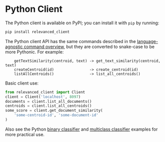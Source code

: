 # Python Client

The Python client is available on PyPI; you can install it with `pip` by running:

```bash
pip install relevanced_client
```

The Python client API has the same commands described in the [language-agnostic command overview](../commands.md), but they are converted to snake-case to be more Pythonic.  For example:

```
    getTextSimilarity(centroid, text) -> get_text_similarity(centroid, text)
    createCentroid(id)                -> create_centroid(id)
    listAllCentroids()                -> list_all_centroids()
```

Basic client use:
```python
from relevanced_client import Client
client = Client('localhost', 8097)
documents = client.list_all_documents()
centroids = client.list_all_centroids()
some_score = client.get_document_similarity(
    'some-centroid-id', 'some-document-id'
)

```

Also see the Python [binary classifier](../examples/python-binary-classifier.md) and [multiclass classifier](../examples/python-multiclass-classifier.md) examples for more practical use.
